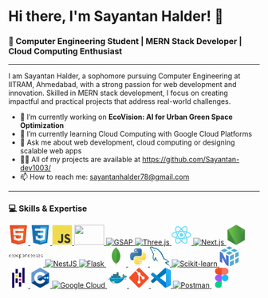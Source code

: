 # **Hi there, I'm Sayantan Halder!** 👋
### 🚀 Computer Engineering Student | MERN Stack Developer | Cloud Computing Enthusiast 

---

I am Sayantan Halder, a sophomore pursuing Computer Engineering at IITRAM, Ahmedabad, with a strong passion for web development and innovation. Skilled in MERN stack development, I focus on creating impactful and practical projects that address real-world challenges.
- 🔭 I’m currently working on **EcoVision: AI for Urban Green Space Optimization**
- 🌱 I’m currently learning Cloud Computing with Google Cloud Platforms
- 💬 Ask me about web development, cloud computing or designing scalable web apps
- 👨‍💻 All of my projects are available at https://github.com/Sayantan-dev1003/
- 📫 How to reach me: sayantanhalder78@gmail.com

---

### 💻 Skills & Expertise
 
<a href="https://developer.mozilla.org/en-US/docs/Web/HTML">
  <img src="https://raw.githubusercontent.com/devicons/devicon/master/icons/html5/html5-original.svg" alt="HTML5" width="40" height="40">
</a>
<a href="https://developer.mozilla.org/en-US/docs/Web/CSS">
  <img src="https://raw.githubusercontent.com/devicons/devicon/master/icons/css3/css3-original.svg" alt="CSS3" width="40" height="40">
</a>
<a href="https://www.javascript.com/">
  <img src="https://raw.githubusercontent.com/devicons/devicon/master/icons/javascript/javascript-original.svg" alt="JavaScript" width="40" height="40">
</a>
<a href="https://tailwindcss.com/">
  <img src="https://upload.wikimedia.org/wikipedia/commons/d/d5/Tailwind_CSS_Logo.svg" width="60" height="40">
</a>
<a href="https://greensock.com/gsap/">
  <img src="https://pbs.twimg.com/profile_images/1713633504431394816/h28jJ1qM_400x400.jpg" alt="GSAP" width="40" height="40">
</a>
<a href="https://threejs.org/">
  <img src="https://grant-bartlett.com/build/assets/three-25cfa581.webp" alt="Three.js" width="55" height="40">
</a>
<a href="https://reactjs.org/">
  <img src="https://raw.githubusercontent.com/devicons/devicon/master/icons/react/react-original.svg" alt="React" width="40" height="40">
</a>
<a href="https://nextjs.org/">
  <img src="https://images.ctfassets.net/23aumh6u8s0i/6pjUKboBuFLvCKkE3esaFA/5f2101d6d2add5c615db5e98a553fc44/nextjs.jpeg" alt="Next.js" width="60" height="40">
</a> 
<a href="https://nodejs.org/">
  <img src="https://raw.githubusercontent.com/devicons/devicon/master/icons/nodejs/nodejs-original.svg" alt="Node.js" width="40" height="40">
</a>
<a href="https://expressjs.com/">
  <img src="https://raw.githubusercontent.com/devicons/devicon/master/icons/express/express-original-wordmark.svg" alt="Express.js" width="70" height="40">
</a>
<a href="https://nestjs.com/">
  <img src="logo-small-gradient.d792062c.svg" alt="NestJS" width="40" height="40">
</a>
<a href="https://flask.palletsprojects.com/">
  <img src="https://digitalhumanity.co.za/wp-content/uploads/Flask-white.png.webp" alt="Flask" width="40" height="40">
</a> 
<a href="https://www.mongodb.com/">
  <img src="https://raw.githubusercontent.com/devicons/devicon/master/icons/mongodb/mongodb-original.svg" alt="MongoDB" width="40" height="40">
</a>
<a href="https://www.python.org/">
  <img src="https://raw.githubusercontent.com/devicons/devicon/master/icons/python/python-original.svg" alt="Python" width="40" height="40">
</a>
<a href="https://www.mysql.com/">
  <img src="https://raw.githubusercontent.com/devicons/devicon/master/icons/mysql/mysql-original.svg" alt="MySQL" width="40" height="40">
</a>
<a href="https://scikit-learn.org/">
  <img src="https://upload.wikimedia.org/wikipedia/commons/0/05/Scikit_learn_logo_small.svg" alt="Scikit-learn" width="40" height="40">
</a>
<a href="https://numpy.org/">
  <img src="https://raw.githubusercontent.com/devicons/devicon/master/icons/numpy/numpy-original.svg" alt="NumPy" width="40" height="40">
</a>
<a href="https://pandas.pydata.org/">
  <img src="https://raw.githubusercontent.com/devicons/devicon/master/icons/pandas/pandas-original.svg" alt="Pandas" width="40" height="40">
</a>
<a href="https://isocpp.org/">
  <img src="https://raw.githubusercontent.com/devicons/devicon/master/icons/cplusplus/cplusplus-original.svg" alt="C++" width="40" height="40">
</a>
<a href="https://cloud.google.com/">
  <img src="https://www.vectorlogo.zone/logos/google_cloud/google_cloud-icon.svg" alt="Google Cloud" width="40" height="40">
</a>
<a href="https://www.docker.com/">
  <img src="https://raw.githubusercontent.com/devicons/devicon/master/icons/docker/docker-original.svg" alt="Docker" width="40" height="40">
</a>
<a href="https://git-scm.com/">
  <img src="https://raw.githubusercontent.com/devicons/devicon/master/icons/git/git-original.svg" alt="Git" width="40" height="40">
</a>
<a href="https://code.visualstudio.com/">
  <img src="https://raw.githubusercontent.com/devicons/devicon/master/icons/vscode/vscode-original.svg" alt="VS Code" width="40" height="40">
</a>
<a href="https://www.postman.com/">
  <img src="https://www.vectorlogo.zone/logos/getpostman/getpostman-icon.svg" alt="Postman" width="40" height="40">
</a>
<a href="https://www.figma.com/">
  <img src="https://raw.githubusercontent.com/devicons/devicon/master/icons/figma/figma-original.svg" alt="Figma" width="40" height="40">
</a>
